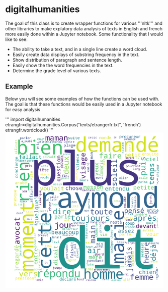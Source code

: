 # digitalhumanities

The goal of this class is to create wrapper functions for various '''nltk''' and other libraries to make explatory data analysis of texts in English and french more easily done within a Jupyter notebook. Some functionality that I would like to see:

* The ability to take a text, and in a single line create a word cloud.
* Easily create data displays of substring frequency in the text. 
* Show distribution of paragraph and sentence length.
* Easily show the the word frequencies in the text.
* Determine the grade level of various texts.

## Example

Below you will see some examples of how the functions can be used with. The
goal is that these functions would be easily used in a Jupyter notebook for 
easy analysis

'''
import digitalhumanities
etrangfr=digitalhumanities.Corpus("texts/etrangerfr.txt", 'french')
etrangfr.wordcloud()
'''
![Wordcloud for the french version of The Stranger][etrangerfr]






[etrangerfr]: https://github.com/mbardoe/digitalhumanities/blob/master/wordcloudetrangerfr.png